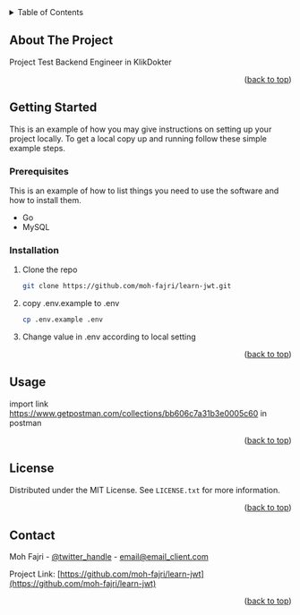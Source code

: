 <div id="top"></div>
<!--
*** Thanks for checking out the Best-README-Template. If you have a suggestion
*** that would make this better, please fork the repo and create a pull request
*** or simply open an issue with the tag "enhancement".
*** Don't forget to give the project a star!
*** Thanks again! Now go create something AMAZING! :D
-->



<!-- TABLE OF CONTENTS -->
<details>
  <summary>Table of Contents</summary>
  <ol>
    <li>
      <a href="#about-the-project">About The Project</a>
    </li>
    <li>
      <a href="#getting-started">Getting Started</a>
      <ul>
        <li><a href="#prerequisites">Prerequisites</a></li>
        <li><a href="#installation">Installation</a></li>
      </ul>
    </li>
    <li><a href="#usage">Usage</a></li>
    <li><a href="#roadmap">Roadmap</a></li>
    <li><a href="#contributing">Contributing</a></li>
    <li><a href="#license">License</a></li>
    <li><a href="#contact">Contact</a></li>
  </ol>
</details>



<!-- ABOUT THE PROJECT -->
## About The Project

Project Test Backend Engineer in KlikDokter

<p align="right">(<a href="#top">back to top</a>)</p>



<!-- GETTING STARTED -->
## Getting Started

This is an example of how you may give instructions on setting up your project locally.
To get a local copy up and running follow these simple example steps.

### Prerequisites

This is an example of how to list things you need to use the software and how to install them.
* Go 
* MySQL

### Installation
1. Clone the repo
   ```sh
   git clone https://github.com/moh-fajri/learn-jwt.git
   ```
2. copy .env.example to .env
   ```sh
   cp .env.example .env
   ```
3. Change value in .env according to local setting

<p align="right">(<a href="#top">back to top</a>)</p>



<!-- USAGE EXAMPLES -->
## Usage

import link https://www.getpostman.com/collections/bb606c7a31b3e0005c60 in postman

<p align="right">(<a href="#top">back to top</a>)</p>




<!-- LICENSE -->
## License

Distributed under the MIT License. See `LICENSE.txt` for more information.

<p align="right">(<a href="#top">back to top</a>)</p>



<!-- CONTACT -->
## Contact

Moh Fajri - [@twitter_handle](https://twitter.com/twitter_handle) - email@email_client.com

Project Link: [https://github.com/moh-fajri/learn-jwt](https://github.com/moh-fajri/learn-jwt)

<p align="right">(<a href="#top">back to top</a>)</p>